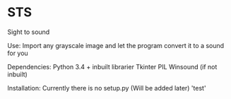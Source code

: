 # STS

Sight to sound

Use:
Import any grayscale image and let the program convert it to a sound for you

Dependencies:
Python 3.4 + inbuilt librarier
Tkinter
PIL
Winsound (if not inbuilt)

Installation:
Currently there is no setup.py (Will be added later)
'test'
